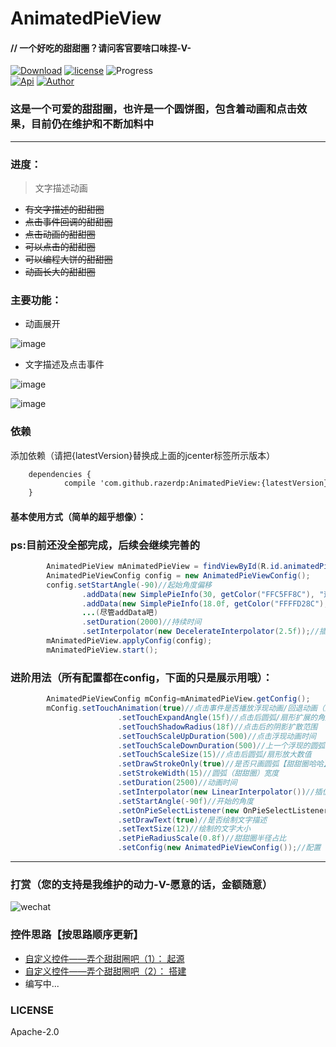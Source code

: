 # AnimatedPieView

#### // 一个好吃的甜甜圈？请问客官要啥口味捏-V-

[![Download](https://api.bintray.com/packages/razerdp/maven/AnimatedPieView/images/download.svg)](https://bintray.com/razerdp/maven/AnimatedPieView/_latestVersion)
[![license](https://img.shields.io/badge/license-Apache--2.0-blue.svg)](https://github.com/razerdp/AnimatedPieView/blob/master/LICENSE)
![Progress](http://progressed.io/bar/70?title=dev_progress)   
[![Api](https://img.shields.io/badge/Api-14%2B-green.svg)](https://img.shields.io/badge/Api-14%2B-green.svg)
[![Author](https://img.shields.io/badge/Author-razerdp-blue.svg)](https://github.com/razerdp) 


### 这是一个可爱的甜甜圈，也许是一个圆饼图，包含着动画和点击效果，目前仍在维护和不断加料中

--- 

### 进度：
  > 文字描述动画
  - ~~有文字描述的甜甜圈~~
  - ~~点击事件回调的甜甜圈~~
  - ~~点击动画的甜甜圈~~
  - ~~可以点击的甜甜圈~~
  - ~~可以编程大饼的甜甜圈~~
  - ~~动画长大的甜甜圈~~

### 主要功能：
 
  - 动画展开
  
  ![image](https://github.com/razerdp/AnimatedPieView/blob/master/art/anima.gif)
  
   - 文字描述及点击事件
   
   ![image](https://github.com/razerdp/AnimatedPieView/blob/master/art/click.gif)
   
   ![image](https://github.com/razerdp/AnimatedPieView/blob/master/art/anima_text.gif)

### 依赖

添加依赖（请把{latestVersion}替换成上面的jcenter标签所示版本）
```xml
	dependencies {
	        compile 'com.github.razerdp:AnimatedPieView:{latestVersion}'
	}
```

#### 基本使用方式（简单的超乎想像）：

### ps:目前还没全部完成，后续会继续完善的


```java
        AnimatedPieView mAnimatedPieView = findViewById(R.id.animatedPieView);
        AnimatedPieViewConfig config = new AnimatedPieViewConfig();
        config.setStartAngle(-90)//起始角度偏移
                .addData(new SimplePieInfo(30, getColor("FFC5FF8C"), "这是第一段"))//数据（实现IPieInfo接口的bean）
                .addData(new SimplePieInfo(18.0f, getColor("FFFFD28C"), "这是第二段"))
                ...(尽管addData吧)
                .setDuration(2000)//持续时间
                .setInterpolator(new DecelerateInterpolator(2.5f));//插值器
        mAnimatedPieView.applyConfig(config);
        mAnimatedPieView.start();
```

### 进阶用法（所有配置都在config，下面的只是展示用哦）：
```java
        AnimatedPieViewConfig mConfig=mAnimatedPieView.getConfig();
        mConfig.setTouchAnimation(true)//点击事件是否播放浮现动画/回退动画（默认true）
                        .setTouchExpandAngle(15f)//点击后圆弧/扇形扩展的角度
                        .setTouchShadowRadius(18f)//点击后的阴影扩散范围
                        .setTouchScaleUpDuration(500)//点击浮现动画时间
                        .setTouchScaleDownDuration(500)//上一个浮现的圆弧回退的动画时间
                        .setTouchScaleSize(15)//点击后圆弧/扇形放大数值
                        .setDrawStrokeOnly(true)//是否只画圆弧【甜甜圈哈哈】，否则画扇形（默认true）
                        .setStrokeWidth(15)//圆弧（甜甜圈）宽度
                        .setDuration(2500)//动画时间
                        .setInterpolator(new LinearInterpolator())//插值器
                        .setStartAngle(-90f)//开始的角度
                        .setOnPieSelectListener(new OnPieSelectListener<IPieInfo>())//点击事件
                        .setDrawText(true)//是否绘制文字描述
                        .setTextSize(12)//绘制的文字大小
                        .setPieRadiusScale(0.8f)//甜甜圈半径占比
                        .setConfig(new AnimatedPieViewConfig());//配置（这里的new只是演示哦，可不要学我例子这里直接塞进一个新的config，否则上面的设置都浪费了）
```

---

### 打赏（您的支持是我维护的动力-V-愿意的话，金额随意）
![wechat](https://github.com/razerdp/AnimatedPieView/blob/master/art/wechat.jpg)

### 控件思路【按思路顺序更新】
 - [自定义控件——弄个甜甜圈吧（1）： 起源](http://www.jianshu.com/p/b2a2d82e107e)
 - [自定义控件——弄个甜甜圈吧（2）： 搭建](http://www.jianshu.com/p/562c525ff927)
 - 编写中...

### LICENSE
Apache-2.0
   
   

   



